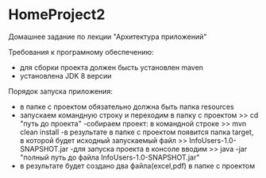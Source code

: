 # HomeProject2

Домашнее задание по лекции "Архитектура приложений"

Требования к програмному обеспечению:
- для сборки проекта должен бысть установлен maven
- установлена JDK 8 версии

Порядок запуска приложения:
- в папке с проектом обязательно должна быть папка resources
- запускаем командную строку и переходим в папку с проектом >> cd "путь до проекта"
-собираем проект: в командной строке >> mvn clean install
-в результате в папке с проектом появится папка target, в которой
будет исходный запускаемый файл >> InfoUsers-1.0-SNAPSHOT.jar
-для запуска проекта в консоле вводим >> java -jar "полный путь до файла InfoUsers-1.0-SNAPSHOT.jar"
- в результате будет создано два файла(excel,pdf) в папке с проектом






